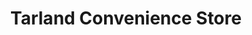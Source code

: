---
title: "Tarland Convenience Store"
url: /tarland/tarland-convenience-store/
shop: convenience
---